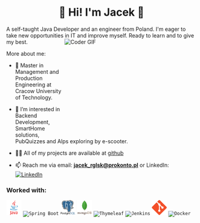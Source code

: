 

<h1 align="center">👋 Hi! I'm Jacek 👋</h1>
A self-taught Java Developer and an engineer from Poland. I'm eager to take new opportunities in IT and improve myself. Ready to learn and to give my best.

<img align="right" alt="Coder GIF" height=250 width=350 src="https://i.pinimg.com/originals/e4/26/70/e426702edf874b181aced1e2fa5c6cde.gif" />

More about me:

- 💼 Master in Management and Production Engineering at Cracow University of Technology.

- 👀 I’m interested in Backend Development, SmartHome solutions, PubQuizzes and Alps exploring by e-scooter.

- 👨‍💻 All of my projects are available at [github](https://github.com/JacekRG?tab=repositories)

- 📫 Reach me via email: **jacek_rglsk@prokonto.pl** or LinkedIn:
<a href="https://linkedin.com" target="blank"><img align="center" src="https://raw.githubusercontent.com/rahuldkjain/github-profile-readme-generator/master/src/images/icons/Social/linked-in-alt.svg" alt="LinkedIn" title="LinkedIn" height="30" width="40" /></a>

<h3 align="left">Worked with:</h3>
<code><img height="40" src="https://raw.githubusercontent.com/devicons/devicon/master/icons/java/java-original-wordmark.svg" title="Java"></code>
<code><img height="40" src="https://pbs.twimg.com/profile_images/1235868806079057921/fTL08u_H_400x400.png" title="Spring Boot"></code>
<code><img height="40" src="https://raw.githubusercontent.com/devicons/devicon/master/icons/postgresql/postgresql-original-wordmark.svg" title="PostgreSQL"></code>
<code><img height="40" src="https://raw.githubusercontent.com/devicons/devicon/master/icons/mongodb/mongodb-original-wordmark.svg" title="mongodb"></code>
<code><img height="40" src="https://user-images.githubusercontent.com/113288219/207062251-a37329d8-4709-4a02-a019-9e3dac34dbc0.png" title="Thymeleaf"></code>
<code><img height="40" src="https://secure.gravatar.com/avatar/c61b120bdaedf42832ad4c9e391b3929.png" title="Jenkins"></code>
<code><img height="40" src="https://raw.githubusercontent.com/devicons/devicon/master/icons/git/git-original.svg" title="Git"></code>
<code><img height="40" src="https://user-images.githubusercontent.com/113288219/207068990-53efdf46-ea10-4994-bd47-c724e53d47f3.png" title="Docker"></code>
